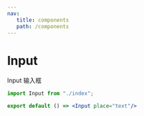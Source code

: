 ```yaml
---
nav:
   title: components
   path: /components
---
```


# Input
Input 输入框
```jsx
import Input from "./index";

export default () => <Input place="text"/>



```
